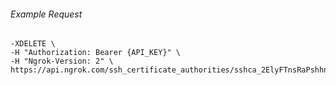 
###### Example Request
```curl \
-XDELETE \
-H "Authorization: Bearer {API_KEY}" \
-H "Ngrok-Version: 2" \
https://api.ngrok.com/ssh_certificate_authorities/sshca_2ElyFTnsRaPshhnlVqscetZsJdZ
